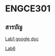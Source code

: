 # ENGCE301

## สารบัญ

[Lab1 google doc](https://docs.google.com/document/d/1gkLnfeXekr0ZbUlyWLZ_KKrZ7Zg4TYVnIq0Cu0AMVFI/edit?usp=sharing)

[Lab6](https://github.com/Sudanchai/engce301-lab6-deploy.git)
